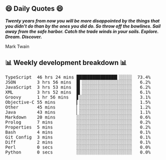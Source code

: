 ## 😄 Daily Quotes 😄

_**Twenty years from now you will be more disappointed by the things that you didn't do than by the ones you did do. So throw off the bowlines. Sail away from the safe harbor. Catch the trade winds in your sails. Explore. Dream. Discover.**_

Mark Twain



## 📊 Weekly development breakdown 📊

<pre>TypeScript  46 hrs 24 mins ███████████████▍░░░░░  73.4%
JSON        3 hrs 56 mins  █▎░░░░░░░░░░░░░░░░░░░   6.2%
JavaScript  3 hrs 53 mins  █▎░░░░░░░░░░░░░░░░░░░   6.2%
XML         3 hrs 52 mins  █▎░░░░░░░░░░░░░░░░░░░   6.1%
Groovy      1 hr 56 mins   ▋░░░░░░░░░░░░░░░░░░░░   3.1%
Objective-C 55 mins        ▎░░░░░░░░░░░░░░░░░░░░   1.5%
Other       45 mins        ▏░░░░░░░░░░░░░░░░░░░░   1.2%
Java        43 mins        ▏░░░░░░░░░░░░░░░░░░░░   1.1%
Markdown    20 mins        ░░░░░░░░░░░░░░░░░░░░░   0.6%
Prolog      7 mins         ░░░░░░░░░░░░░░░░░░░░░   0.2%
Properties  5 mins         ░░░░░░░░░░░░░░░░░░░░░   0.2%
Bash        4 mins         ░░░░░░░░░░░░░░░░░░░░░   0.1%
Git Config  3 mins         ░░░░░░░░░░░░░░░░░░░░░   0.1%
Diff        2 mins         ░░░░░░░░░░░░░░░░░░░░░   0.1%
Perl        0 secs         ░░░░░░░░░░░░░░░░░░░░░   0.0%
Python      0 secs         ░░░░░░░░░░░░░░░░░░░░░   0.0%</pre>